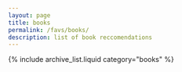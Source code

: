 ```yaml
---
layout: page
title: books
permalink: /favs/books/
description: list of book reccomendations
---
```


{% include archive_list.liquid category="books" %}
